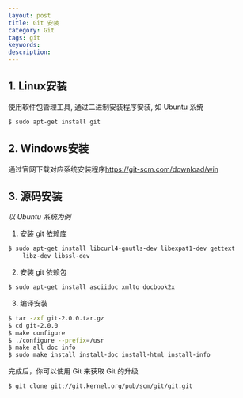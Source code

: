 ```yaml
---
layout: post
title: Git 安装
category: Git
tags: git
keywords:
description:
---
```


## 1. Linux安装

使用软件包管理工具, 通过二进制安装程序安装, 如 Ubuntu 系统
```bash
$ sudo apt-get install git
```

## 2. Windows安装

通过官网下载对应系统安装程序<https://git-scm.com/download/win>

## 3. 源码安装

*以 Ubuntu 系统为例*

1. 安装 git 依赖库

```bash
$ sudo apt-get install libcurl4-gnutls-dev libexpat1-dev gettext
    libz-dev libssl-dev
```

2. 安装 git 依赖包
```bash
$ sudo apt-get install asciidoc xmlto docbook2x
```

3. 编译安装
```bash
$ tar -zxf git-2.0.0.tar.gz
$ cd git-2.0.0
$ make configure
$ ./configure --prefix=/usr
$ make all doc info
$ sudo make install install-doc install-html install-info
```

完成后，你可以使用 Git 来获取 Git 的升级
```bash
$ git clone git://git.kernel.org/pub/scm/git/git.git
```